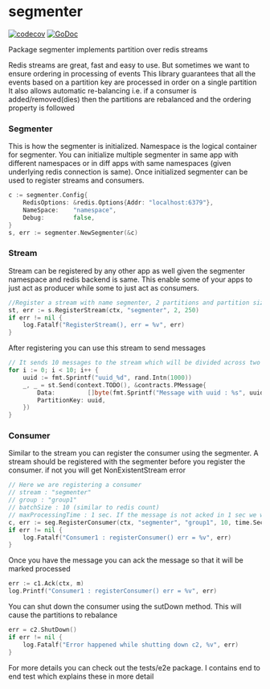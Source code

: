 # segmenter

[![codecov](https://codecov.io/gh/hextechpal/segmenter/branch/master/graph/badge.svg)](https://codecov.io/gh/hextechpal/segmenter)
[![GoDoc](https://img.shields.io/badge/pkg.go.dev-doc-blue)](http://pkg.go.dev/github.com/hextechpal/segmenter)

Package segmenter implements partition over redis streams

Redis streams are great, fast and easy to use. But sometimes we want to ensure ordering in processing of events
This library guarantees that all the events based on a partition key are processed in order on a single partition
It also allows automatic re-balancing i.e. if a consumer is added/removed(dies) then the partitions are rebalanced
and the ordering property is followed

### Segmenter

This is how the segmenter is initialized. Namespace is the logical container for segmenter.
You can initialize multiple segmenter in same app with different namespaces or in diff apps with same namespaces
(given underlying redis connection is same). Once initialized segmenter can be used to register streams and consumers.

```go
c := segmenter.Config{
	RedisOptions: &redis.Options{Addr: "localhost:6379"},
	NameSpace:    "namespace",
	Debug:        false,
}
s, err := segmenter.NewSegmenter(&c)
```

### Stream

Stream can be registered by any other app as well given the segmenter namespace and redis backend is same.
This enable some of your apps to just act as producer while some to just act as consumers.

```go
//Register a stream with name segmenter, 2 partitions and partition size 150
st, err := s.RegisterStream(ctx, "segmenter", 2, 250)
if err != nil {
	log.Fatalf("RegisterStream(), err = %v", err)
}
```

After registering you can use this stream to send messages

```go
// It sends 10 messages to the stream which will be divided across two partitions of the stream
for i := 0; i < 10; i++ {
	uuid := fmt.Sprintf("uuid_%d", rand.Intn(1000))
	_, _ = st.Send(context.TODO(), &contracts.PMessage{
		Data:         []byte(fmt.Sprintf("Message with uuid : %s", uuid)),
		PartitionKey: uuid,
	})
}
```

### Consumer

Similar to the stream you can register the consumer using the segmenter. A stream should be registered with the
segmenter before you register the consumer. if not you will get NonExistentStream error

```go
// Here we are registering a consumer
// stream : "segmenter"
// group : "group1"
// batchSize : 10 (similar to redis count)
// maxProcessingTime : 1 sec. If the message is not acked in 1 sec we will ry to redeliver it
c, err := seg.RegisterConsumer(ctx, "segmenter", "group1", 10, time.Second)
if err != nil {
	log.Fatalf("Consumer1 : registerConsumer() err = %v", err)
}
```

Once you have the message you can ack the message so that it will be marked processed

```go
err := c1.Ack(ctx, m)
log.Printf("Consumer1 : registerConsumer() err = %v", err)
```

You can shut down the consumer using the sutDown method. This will cause the partitions to rebalance

```go
err = c2.ShutDown()
if err != nil {
	log.Fatalf("Error happened while shutting down c2, %v", err)
}
```

For more details you can check out the tests/e2e package. I contains end to end test which explains these in more detail
